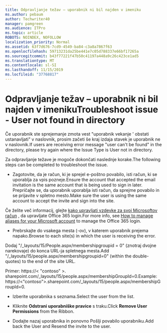 ```yaml
---
title: Odpravljanje težav – uporabnik ni bil najden v imeniku
ms.author: pebaum
author: Techwriter40
manager: pamgreen
ms.audience: ITPro
ms.topic: article
ROBOTS: NOINDEX, NOFOLLOW
localization_priority: Normal
ms.assetid: 63f7d676-7cd9-4549-ba84-c3a8a7867f63
ms.openlocfilehash: 59713231da25be441e7c05d788337e66bf17265a
ms.sourcegitcommit: b43f77221f47b50c41197a448a9c26c423ce1ad5
ms.translationtype: MT
ms.contentlocale: sl-SI
ms.lasthandoff: 11/15/2019
ms.locfileid: "37768817"
---
```

# <a name="troubleshoot-issue---user-not-found-in-directory"></a><span data-ttu-id="a8183-102">Odpravljanje težav – uporabnik ni bil najden v imeniku</span><span class="sxs-lookup"><span data-stu-id="a8183-102">Troubleshoot issue - User not found in directory</span></span>

<span data-ttu-id="a8183-103">Če uporabnik ste sprejemanje zmota vest "uporabnik vekanje ' obstati ustanavljati" v naslovnik, prosim začeti še kraj izdaja stavek je uporabnik ne v naslovnik.</span><span class="sxs-lookup"><span data-stu-id="a8183-103">If users are receiving error message "user can't be found" in the directory, please try again where the Issue Type is User not in directory.</span></span>

<span data-ttu-id="a8183-104">Za odpravljanje težave je mogoče dokončati naslednje korake.</span><span class="sxs-lookup"><span data-stu-id="a8183-104">The following steps can be completed to troubleshoot the issue.</span></span>

- <span data-ttu-id="a8183-105">Zagotovite, da je račun, ki je sprejel e-poštno povabilo, isti račun, ki se uporablja za vpis pozneje.</span><span class="sxs-lookup"><span data-stu-id="a8183-105">Ensure the account that accepted the email invitation is the same account that is being used to sign in later.</span></span> <span data-ttu-id="a8183-106">Prepričajte se, da uporabnik uporablja isti račun, da sprejme povabilo in se prijavite v spletno mesto.</span><span class="sxs-lookup"><span data-stu-id="a8183-106">Make sure the user is using the same account to accept the invite and sign into the site.</span></span> 

<span data-ttu-id="a8183-107">Če želite več informacij, glejte [kako upravljati vzdevke za svoj Microsoftov račun</a> , da upravljate Office 365 login](https://support.microsoft.com/help/12407/microsoft-account-how-to-manage-aliases).</span><span class="sxs-lookup"><span data-stu-id="a8183-107">For more info, see [How to manage aliases for your Microsoft account</a> to manage the Office 365 login](https://support.microsoft.com/help/12407/microsoft-account-how-to-manage-aliases).</span></span> 

- <span data-ttu-id="a8183-108">Prebrskajte do vsakega mesta (-ov), v katerem uporabnik prejema napako.</span><span class="sxs-lookup"><span data-stu-id="a8183-108">Browse to each site(s) in which the user is receiving the error.</span></span> 

<span data-ttu-id="a8183-109">Dodaj "/_layouts/15/People.aspx/membershipgroupid = 0" (znotraj dvojne narekovaje) do konca URL-ja spletnega mesta.</span><span class="sxs-lookup"><span data-stu-id="a8183-109">Add "/_layouts/15/people.aspx/membershipgroupid=0" (within the double-quotes) to the end of the site URL.</span></span> 

<span data-ttu-id="a8183-110">Primer: https://< "contoso" >. sharepoint.com/_layouts/15/people.aspx/membershipGroupId=0.</span><span class="sxs-lookup"><span data-stu-id="a8183-110">Example: https://<"contoso">.sharepoint.com/_layouts/15/people.aspx/membershipGroupId=0.</span></span>

- <span data-ttu-id="a8183-111">Izberite uporabnika s seznama.</span><span class="sxs-lookup"><span data-stu-id="a8183-111">Select the user from the list.</span></span>

- <span data-ttu-id="a8183-112">Kliknite **Odstrani uporabniške pravice** s traku.</span><span class="sxs-lookup"><span data-stu-id="a8183-112">Click **Remove User Permissions** from the Ribbon.</span></span> 
-  <span data-ttu-id="a8183-113">Dodajte nazaj uporabnika in ponovno Pošlji povabilo uporabniku.</span><span class="sxs-lookup"><span data-stu-id="a8183-113">Add back the User and Resend the invite to the user.</span></span>

